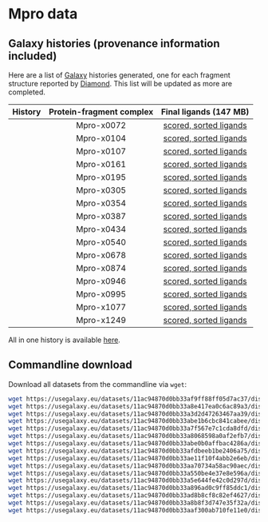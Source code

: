 # Mpro data

## Galaxy histories (provenance information included)

Here are a list of [Galaxy](https://galaxyproject.org) histories generated, one for each fragment structure reported by [Diamond](https://www.diamond.ac.uk).
This list will be updated as more are completed.

| History | Protein-fragment complex | Final ligands (147 MB) |
|:--------:|:--------:|:--------:|
| <FlatShield label="history" message="view" href="https://usegalaxy.eu/u/timdudgeon/h/mpro-x0072" alt="Galaxy Mpro-x0072 history" /> | Mpro-x0072 | [scored, sorted ligands](https://usegalaxy.eu/datasets/11ac94870d0bb33af9ff88ff05d7ac37/display?to_ext=sdf) |
| <FlatShield label="history" message="view" href="https://usegalaxy.eu/u/timdudgeon/h/mpro-x0104" alt="Galaxy Mpro-x0104 history" /> | Mpro-x0104 | [scored, sorted ligands](https://usegalaxy.eu/datasets/11ac94870d0bb33a8e417ea0c6ac89a3/display?to_ext=sdf) |
| <FlatShield label="history" message="view" href="https://usegalaxy.eu/u/timdudgeon/h/mpro-x0107" alt="Galaxy Mpro-x0107 history" /> | Mpro-x0107 | [scored, sorted ligands](https://usegalaxy.eu/datasets/11ac94870d0bb33a3d2d47263467aa39/display?to_ext=sdf) |
| <FlatShield label="history" message="view" href="https://usegalaxy.eu/u/timdudgeon/h/mpro-x0161-1" alt="Galaxy Mpro-x0161 history" /> | Mpro-x0161 | [scored, sorted ligands](https://usegalaxy.eu/datasets/11ac94870d0bb33abe1b6cbc841cabee/display?to_ext=sdf) |
| <FlatShield label="history" message="view" href="https://usegalaxy.eu/u/timdudgeon/h/mpro-x0195" alt="Galaxy Mpro-x0195 history" /> | Mpro-x0195 | [scored, sorted ligands](https://usegalaxy.eu/datasets/11ac94870d0bb33a7f567e7c1cda8dfd/display?to_ext=sdf) |
| <FlatShield label="history" message="view" href="https://usegalaxy.eu/u/timdudgeon/h/mpro-x0305" alt="Galaxy Mpro-x0305 history" /> | Mpro-x0305 | [scored, sorted ligands](https://usegalaxy.eu/datasets/11ac94870d0bb33a8068598a0af2efb7/display?to_ext=sdf) |
| <FlatShield label="history" message="view" href="https://usegalaxy.eu/u/timdudgeon/h/mpro-x0354" alt="Galaxy Mpro-x0354 history" /> | Mpro-x0354 | [scored, sorted ligands](https://usegalaxy.eu/datasets/11ac94870d0bb33abe0b0affbac4286a/display?to_ext=sdf) |
| <FlatShield label="history" message="view" href="https://usegalaxy.eu/u/timdudgeon/h/mpro-x0387-1" alt="Galaxy Mpro-x0387 history" /> | Mpro-x0387 | [scored, sorted ligands](https://usegalaxy.eu/datasets/11ac94870d0bb33afdbeeb1be2406a75/display?to_ext=sdf) |
| <FlatShield label="history" message="view" href="https://usegalaxy.eu/u/timdudgeon/h/mpro-x0434" alt="Galaxy Mpro-x0434 history" /> | Mpro-x0434 | [scored, sorted ligands](https://usegalaxy.eu/datasets/11ac94870d0bb33ae11f10f4abb2e6eb/display?to_ext=sdf) |
| <FlatShield label="history" message="view" href="https://usegalaxy.eu/u/timdudgeon/h/mpro-x0540" alt="Galaxy Mpro-x0540 history" /> | Mpro-x0540 | [scored, sorted ligands](https://usegalaxy.eu/datasets/11ac94870d0bb33aa70734a58ac90aec/display?to_ext=sdf) |
| <FlatShield label="history" message="view" href="https://usegalaxy.eu/u/timdudgeon/h/mpro-x0678" alt="Galaxy Mpro-x0678 history" /> | Mpro-x0678 | [scored, sorted ligands](https://usegalaxy.eu/datasets/11ac94870d0bb33a550be4e37e8e596a/display?to_ext=sdf) |
| <FlatShield label="history" message="view" href="https://usegalaxy.eu/u/timdudgeon/h/mpro-x0874" alt="Galaxy Mpro-x0874 history" /> | Mpro-x0874 | [scored, sorted ligands](https://usegalaxy.eu/datasets/11ac94870d0bb33a5e644fe42c0d297d/display?to_ext=sdf) |
| <FlatShield label="history" message="view" href="https://usegalaxy.eu/u/timdudgeon/h/mpro-x0946" alt="Galaxy Mpro-x0946 history" /> | Mpro-x0946 | [scored, sorted ligands](https://usegalaxy.eu/datasets/11ac94870d0bb33a896ad0c9ff85ddc1/display?to_ext=sdf) |
| <FlatShield label="history" message="view" href="https://usegalaxy.eu/u/timdudgeon/h/mpro-x0995" alt="Galaxy Mpro-x0995 history" /> | Mpro-x0995 | [scored, sorted ligands](https://usegalaxy.eu/datasets/11ac94870d0bb33ad8b8cf8c82ef4627/display?to_ext=sdf) |
| <FlatShield label="history" message="view" href="https://usegalaxy.eu/u/timdudgeon/h/mpro-x1077" alt="Galaxy Mpro-x1077 history" /> | Mpro-x1077 | [scored, sorted ligands](https://usegalaxy.eu/datasets/11ac94870d0bb33a8b8f3d747e35f32a/display?to_ext=sdf) |
| <FlatShield label="history" message="view" href="https://usegalaxy.eu/u/timdudgeon/h/mpro-x1249" alt="Galaxy Mpro-x1249 history" /> | Mpro-x1249 | [scored, sorted ligands](https://usegalaxy.eu/datasets/11ac94870d0bb33aaf300ab710fe11e0/display?to_ext=sdf) |



All in one history is available [here](https://usegalaxy.eu/u/timdudgeon/h/mpro-17-dataset-results).

## Commandline download

Download all datasets from the commandline via `wget`:

```bash
wget https://usegalaxy.eu/datasets/11ac94870d0bb33af9ff88ff05d7ac37/display?to_ext=sdf -O Mpro-x0072.sdf
wget https://usegalaxy.eu/datasets/11ac94870d0bb33a8e417ea0c6ac89a3/display?to_ext=sdf -O Mpro-x0104.sdf
wget https://usegalaxy.eu/datasets/11ac94870d0bb33a3d2d47263467aa39/display?to_ext=sdf -O Mpro-x0107.sdf
wget https://usegalaxy.eu/datasets/11ac94870d0bb33abe1b6cbc841cabee/display?to_ext=sdf -O Mpro-x0161.sdf
wget https://usegalaxy.eu/datasets/11ac94870d0bb33a7f567e7c1cda8dfd/display?to_ext=sdf -O Mpro-x0195.sdf
wget https://usegalaxy.eu/datasets/11ac94870d0bb33a8068598a0af2efb7/display?to_ext=sdf -O Mpro-x0305.sdf
wget https://usegalaxy.eu/datasets/11ac94870d0bb33abe0b0affbac4286a/display?to_ext=sdf -O Mpro-x0354.sdf
wget https://usegalaxy.eu/datasets/11ac94870d0bb33afdbeeb1be2406a75/display?to_ext=sdf -O Mpro-x0387.sdf
wget https://usegalaxy.eu/datasets/11ac94870d0bb33ae11f10f4abb2e6eb/display?to_ext=sdf -O Mpro-x0434.sdf
wget https://usegalaxy.eu/datasets/11ac94870d0bb33aa70734a58ac90aec/display?to_ext=sdf -O Mpro-x0540.sdf
wget https://usegalaxy.eu/datasets/11ac94870d0bb33a550be4e37e8e596a/display?to_ext=sdf -O Mpro-x0678.sdf
wget https://usegalaxy.eu/datasets/11ac94870d0bb33a5e644fe42c0d297d/display?to_ext=sdf -O Mpro-x0874.sdf
wget https://usegalaxy.eu/datasets/11ac94870d0bb33a896ad0c9ff85ddc1/display?to_ext=sdf -O Mpro-x0946.sdf
wget https://usegalaxy.eu/datasets/11ac94870d0bb33ad8b8cf8c82ef4627/display?to_ext=sdf -O Mpro-x0995.sdf
wget https://usegalaxy.eu/datasets/11ac94870d0bb33a8b8f3d747e35f32a/display?to_ext=sdf -O Mpro-x1077.sdf
wget https://usegalaxy.eu/datasets/11ac94870d0bb33aaf300ab710fe11e0/display?to_ext=sdf -O Mpro-x1249.sdf
```

